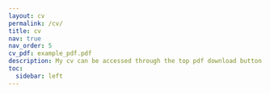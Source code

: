 ```yaml
---
layout: cv
permalink: /cv/
title: cv
nav: true
nav_order: 5
cv_pdf: example_pdf.pdf
description: My cv can be accessed through the top pdf download button.
toc:
  sidebar: left
---
```

